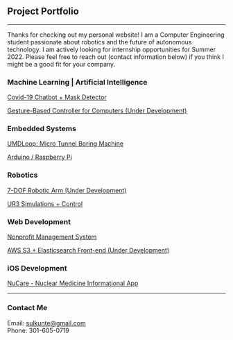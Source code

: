 ## Project Portfolio
---

Thanks for checking out my personal website! I am a Computer Engineering student passionate about robotics and the future of autonomous technology. I am actively looking for internship opportunities for Summer 2022. Please feel free to reach out (contact information below) if you think I might be a good fit for your company.

### Machine Learning | Artificial Intelligence
[Covid-19 Chatbot + Mask Detector](/project_pages/chatbot)

[Gesture-Based Controller for Computers (Under Development)](/project_pages/under_dev)

### Embedded Systems
[UMDLoop: Micro Tunnel Boring Machine](/project_pages/loop)

[Arduino / Raspberry Pi](project_pages/arduino)

### Robotics
[7-DOF Robotic Arm (Under Development)](/project_pages/under_dev)

[UR3 Simulations + Control](/project_pages/robo)

### Web Development
[Nonprofit Management System](/project_pages/rmra)

[AWS S3 + Elasticsearch Front-end (Under Development)](/project_pages/under_dev)

### iOS Development
[NuCare - Nuclear Medicine Informational App](/project_pages/nucare)

---

### Contact Me
Email: sulkunte@gmail.com
<br>
Phone: 301-605-0719
